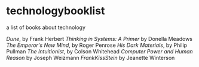 # technologybooklist
a list of books about technology

*Dune*, by Frank Herbert
*Thinking in Systems: A Primer* by Donella Meadows
*The Emperor's New Mind*, by Roger Penrose
*His Dark Materials*, by Philip Pullman
*The Intuitionist*, by Colson Whitehead
*Computer Power and Human Reason* by Joseph Weizmann
*FrankKissStein* by Jeanette Winterson
